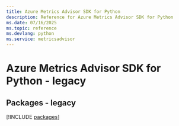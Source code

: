 ```yaml
---
title: Azure Metrics Advisor SDK for Python
description: Reference for Azure Metrics Advisor SDK for Python
ms.date: 07/16/2025
ms.topic: reference
ms.devlang: python
ms.service: metricsadvisor
---
```

# Azure Metrics Advisor SDK for Python - legacy
## Packages - legacy
[!INCLUDE [packages](metrics-advisor-index.md)]
